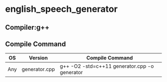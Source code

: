 # english_speech_generator

## Compiler:g++

## Compile Command

| OS | Version | Compile Command |
| --- | --- | --- |
|  Any | generator.cpp | g++ -O2 -std=c++11 generator.cpp -o generator  |
